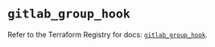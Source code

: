 # `gitlab_group_hook`

Refer to the Terraform Registry for docs: [`gitlab_group_hook`](https://registry.terraform.io/providers/gitlabhq/gitlab/17.7.1/docs/resources/group_hook).
